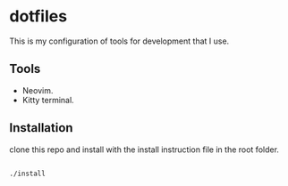 # dotfiles

This is my configuration of tools for development that I use.

## Tools

- Neovim.
- Kitty terminal.

## Installation

clone this repo and install with the install instruction file in the root folder.

```bash

./install
```
